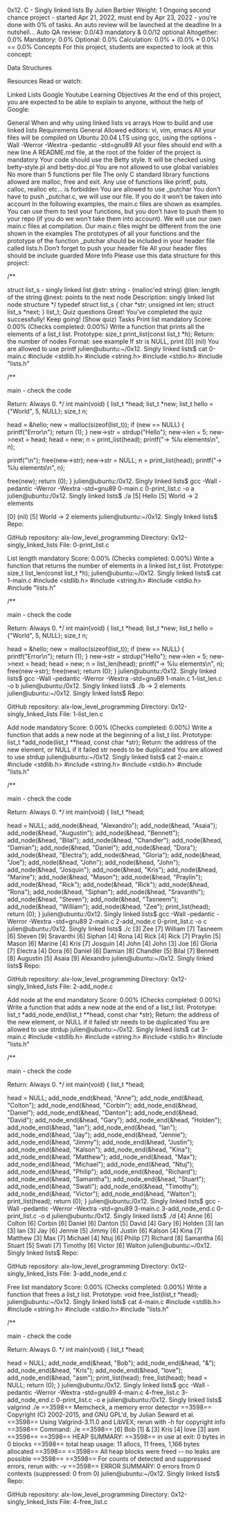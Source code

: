 0x12. C - Singly linked lists By Julien Barbier Weight: 1 Ongoing second chance project - started Apr 21, 2022, must end by Apr 23, 2022 - you're done with 0% of tasks. An auto review will be launched at the deadline In a nutshell… Auto QA review: 0.0/43 mandatory & 0.0/12 optional Altogether: 0.0% Mandatory: 0.0% Optional: 0.0% Calculation: 0.0% + (0.0% * 0.0%) == 0.0% Concepts For this project, students are expected to look at this concept:

Data Structures

Resources Read or watch:

Linked Lists Google Youtube Learning Objectives At the end of this project, you are expected to be able to explain to anyone, without the help of Google:

General When and why using linked lists vs arrays How to build and use linked lists Requirements General Allowed editors: vi, vim, emacs All your files will be compiled on Ubuntu 20.04 LTS using gcc, using the options -Wall -Werror -Wextra -pedantic -std=gnu89 All your files should end with a new line A README.md file, at the root of the folder of the project is mandatory Your code should use the Betty style. It will be checked using betty-style.pl and betty-doc.pl You are not allowed to use global variables No more than 5 functions per file The only C standard library functions allowed are malloc, free and exit. Any use of functions like printf, puts, calloc, realloc etc… is forbidden You are allowed to use _putchar You don’t have to push _putchar.c, we will use our file. If you do it won’t be taken into account In the following examples, the main.c files are shown as examples. You can use them to test your functions, but you don’t have to push them to your repo (if you do we won’t take them into account). We will use our own main.c files at compilation. Our main.c files might be different from the one shown in the examples The prototypes of all your functions and the prototype of the function _putchar should be included in your header file called lists.h Don’t forget to push your header file All your header files should be include guarded More Info Please use this data structure for this project:

/**

struct list_s - singly linked list
@str: string - (malloc'ed string)
@len: length of the string
@next: points to the next node
Description: singly linked list node structure */ typedef struct list_s { char *str; unsigned int len; struct list_s *next; } list_t; Quiz questions Great! You've completed the quiz successfully! Keep going! (Show quiz) Tasks
Print list mandatory Score: 0.00% (Checks completed: 0.00%) Write a function that prints all the elements of a list_t list.
Prototype: size_t print_list(const list_t *h); Return: the number of nodes Format: see example If str is NULL, print [0] (nil) You are allowed to use printf julien@ubuntu:~/0x12. Singly linked lists$ cat 0-main.c #include <stdlib.h> #include <string.h> #include <stdio.h> #include "lists.h"

/**

main - check the code

Return: Always 0. */ int main(void) { list_t *head; list_t *new; list_t hello = {"World", 5, NULL}; size_t n;

head = &hello; new = malloc(sizeof(list_t)); if (new == NULL) { printf("Error\n"); return (1); } new->str = strdup("Hello"); new->len = 5; new->next = head; head = new; n = print_list(head); printf("-> %lu elements\n", n);

printf("\n"); free(new->str); new->str = NULL; n = print_list(head); printf("-> %lu elements\n", n);

free(new); return (0); } julien@ubuntu:/0x12. Singly linked lists$ gcc -Wall -pedantic -Werror -Wextra -std=gnu89 0-main.c 0-print_list.c -o a julien@ubuntu:/0x12. Singly linked lists$ ./a [5] Hello [5] World -> 2 elements

[0] (nil) [5] World -> 2 elements julien@ubuntu:~/0x12. Singly linked lists$ Repo:

GitHub repository: alx-low_level_programming Directory: 0x12-singly_linked_lists File: 0-print_list.c

List length mandatory Score: 0.00% (Checks completed: 0.00%) Write a function that returns the number of elements in a linked list_t list.
Prototype: size_t list_len(const list_t *h); julien@ubuntu:~/0x12. Singly linked lists$ cat 1-main.c #include <stdlib.h> #include <string.h> #include <stdio.h> #include "lists.h"

/**

main - check the code

Return: Always 0. */ int main(void) { list_t *head; list_t *new; list_t hello = {"World", 5, NULL}; size_t n;

head = &hello; new = malloc(sizeof(list_t)); if (new == NULL) { printf("Error\n"); return (1); } new->str = strdup("Hello"); new->len = 5; new->next = head; head = new; n = list_len(head); printf("-> %lu elements\n", n); free(new->str); free(new); return (0); } julien@ubuntu:/0x12. Singly linked lists$ gcc -Wall -pedantic -Werror -Wextra -std=gnu89 1-main.c 1-list_len.c -o b julien@ubuntu:/0x12. Singly linked lists$ ./b -> 2 elements julien@ubuntu:~/0x12. Singly linked lists$ Repo:

GitHub repository: alx-low_level_programming Directory: 0x12-singly_linked_lists File: 1-list_len.c

Add node mandatory Score: 0.00% (Checks completed: 0.00%) Write a function that adds a new node at the beginning of a list_t list.
Prototype: list_t *add_node(list_t **head, const char *str); Return: the address of the new element, or NULL if it failed str needs to be duplicated You are allowed to use strdup julien@ubuntu:~/0x12. Singly linked lists$ cat 2-main.c #include <stdlib.h> #include <string.h> #include <stdio.h> #include "lists.h"

/**

main - check the code

Return: Always 0. */ int main(void) { list_t *head;

head = NULL; add_node(&head, "Alexandro"); add_node(&head, "Asaia"); add_node(&head, "Augustin"); add_node(&head, "Bennett"); add_node(&head, "Bilal"); add_node(&head, "Chandler"); add_node(&head, "Damian"); add_node(&head, "Daniel"); add_node(&head, "Dora"); add_node(&head, "Electra"); add_node(&head, "Gloria"); add_node(&head, "Joe"); add_node(&head, "John"); add_node(&head, "John"); add_node(&head, "Josquin"); add_node(&head, "Kris"); add_node(&head, "Marine"); add_node(&head, "Mason"); add_node(&head, "Praylin"); add_node(&head, "Rick"); add_node(&head, "Rick"); add_node(&head, "Rona"); add_node(&head, "Siphan"); add_node(&head, "Sravanthi"); add_node(&head, "Steven"); add_node(&head, "Tasneem"); add_node(&head, "William"); add_node(&head, "Zee"); print_list(head); return (0); } julien@ubuntu:/0x12. Singly linked lists$ gcc -Wall -pedantic -Werror -Wextra -std=gnu89 2-main.c 2-add_node.c 0-print_list.c -o c julien@ubuntu:/0x12. Singly linked lists$ ./c [3] Zee [7] William [7] Tasneem [6] Steven [9] Sravanthi [6] Siphan [4] Rona [4] Rick [4] Rick [7] Praylin [5] Mason [6] Marine [4] Kris [7] Josquin [4] John [4] John [3] Joe [6] Gloria [7] Electra [4] Dora [6] Daniel [6] Damian [8] Chandler [5] Bilal [7] Bennett [8] Augustin [5] Asaia [9] Alexandro julien@ubuntu:~/0x12. Singly linked lists$ Repo:

GitHub repository: alx-low_level_programming Directory: 0x12-singly_linked_lists File: 2-add_node.c

Add node at the end mandatory Score: 0.00% (Checks completed: 0.00%) Write a function that adds a new node at the end of a list_t list.
Prototype: list_t *add_node_end(list_t **head, const char *str); Return: the address of the new element, or NULL if it failed str needs to be duplicated You are allowed to use strdup julien@ubuntu:~/0x12. Singly linked lists$ cat 3-main.c #include <stdlib.h> #include <string.h> #include <stdio.h> #include "lists.h"

/**

main - check the code

Return: Always 0. */ int main(void) { list_t *head;

head = NULL; add_node_end(&head, "Anne"); add_node_end(&head, "Colton"); add_node_end(&head, "Corbin"); add_node_end(&head, "Daniel"); add_node_end(&head, "Danton"); add_node_end(&head, "David"); add_node_end(&head, "Gary"); add_node_end(&head, "Holden"); add_node_end(&head, "Ian"); add_node_end(&head, "Ian"); add_node_end(&head, "Jay"); add_node_end(&head, "Jennie"); add_node_end(&head, "Jimmy"); add_node_end(&head, "Justin"); add_node_end(&head, "Kalson"); add_node_end(&head, "Kina"); add_node_end(&head, "Matthew"); add_node_end(&head, "Max"); add_node_end(&head, "Michael"); add_node_end(&head, "Ntuj"); add_node_end(&head, "Philip"); add_node_end(&head, "Richard"); add_node_end(&head, "Samantha"); add_node_end(&head, "Stuart"); add_node_end(&head, "Swati"); add_node_end(&head, "Timothy"); add_node_end(&head, "Victor"); add_node_end(&head, "Walton"); print_list(head); return (0); } julien@ubuntu:/0x12. Singly linked lists$ gcc -Wall -pedantic -Werror -Wextra -std=gnu89 3-main.c 3-add_node_end.c 0-print_list.c -o d julien@ubuntu:/0x12. Singly linked lists$ ./d [4] Anne [6] Colton [6] Corbin [6] Daniel [6] Danton [5] David [4] Gary [6] Holden [3] Ian [3] Ian [3] Jay [6] Jennie [5] Jimmy [6] Justin [6] Kalson [4] Kina [7] Matthew [3] Max [7] Michael [4] Ntuj [6] Philip [7] Richard [8] Samantha [6] Stuart [5] Swati [7] Timothy [6] Victor [6] Walton julien@ubuntu:~/0x12. Singly linked lists$ Repo:

GitHub repository: alx-low_level_programming Directory: 0x12-singly_linked_lists File: 3-add_node_end.c

Free list mandatory Score: 0.00% (Checks completed: 0.00%) Write a function that frees a list_t list.
Prototype: void free_list(list_t *head); julien@ubuntu:~/0x12. Singly linked lists$ cat 4-main.c #include <stdlib.h> #include <string.h> #include <stdio.h> #include "lists.h"

/**

main - check the code

Return: Always 0. */ int main(void) { list_t *head;

head = NULL; add_node_end(&head, "Bob"); add_node_end(&head, "&"); add_node_end(&head, "Kris"); add_node_end(&head, "love"); add_node_end(&head, "asm"); print_list(head); free_list(head); head = NULL; return (0); } julien@ubuntu:/0x12. Singly linked lists$ gcc -Wall -pedantic -Werror -Wextra -std=gnu89 4-main.c 4-free_list.c 3-add_node_end.c 0-print_list.c -o e julien@ubuntu:/0x12. Singly linked lists$ valgrind ./e ==3598== Memcheck, a memory error detector ==3598== Copyright (C) 2002-2015, and GNU GPL'd, by Julian Seward et al. ==3598== Using Valgrind-3.11.0 and LibVEX; rerun with -h for copyright info ==3598== Command: ./e ==3598== [6] Bob [1] & [3] Kris [4] love [3] asm ==3598== ==3598== HEAP SUMMARY: ==3598== in use at exit: 0 bytes in 0 blocks ==3598== total heap usage: 11 allocs, 11 frees, 1,166 bytes allocated ==3598== ==3598== All heap blocks were freed -- no leaks are possible ==3598== ==3598== For counts of detected and suppressed errors, rerun with: -v ==3598== ERROR SUMMARY: 0 errors from 0 contexts (suppressed: 0 from 0) julien@ubuntu:~/0x12. Singly linked lists$ Repo:

GitHub repository: alx-low_level_programming Directory: 0x12-singly_linked_lists File: 4-free_list.c
